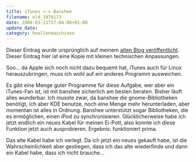 ```yaml
---
title: iTunes <-> Banshee
filename: old_1070173
date: 2008-03-11T17:04:00+01:00
update_date:
category: hoellenmaschinen
---
```

Dieser Eintrag wurde ursprünglich auf meinem [alten Blog veröffentlicht](https://stu.blogger.de/stories/1070173/). Dieser Eintrag hier ist eine Kopie mit kleinen technischen Anpassungen.

Soo… da Apple sich noch nicht dazu bequemt hat, iTunes auch für Linux herauszubringen, muss ich wohl auf ein anderes Programm ausweichen.

Es gibt eine Menge guter Programme für diese Aufgabe, wer aber ein iTunes-Fan ist, ist mit banshee sicherlich am besten beraten. Bisher läuft alles wunderbar. Ich musste zwar, da banshee die gnome-Bibliotheken benötigt, ich aber KDE benutze, noch eine Menge mehr herunterladen, aber momentan ist alles in Ordnung. Banshee unterstützt sogar Bibliotheken, die es ermöglichen, einen iPod zu synchronisieren. Glücklicherweise habe ich jetzt endlich ein neues Kabel für meinen Ei-Pott, also konnte ich diese Funktion jetzt auch ausprobieren. Ergebnis: funktioniert prima.

Das alte Kabel habe ich verlegt. Da ich jetzt ein neues gekauft habe, ist die Wahrscheinlichkeit aber gestiegen, dass ich das alte wiederfinde und dann ein Kabel habe, dass ich nicht brauche…
